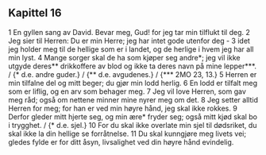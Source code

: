 ## Kapittel 16

1 En gyllen sang av David. Bevar meg, Gud! for jeg tar min tilflukt til deg.
2 Jeg sier til Herren: Du er min Herre; jeg har intet gode utenfor deg -
3 idet jeg holder meg til de hellige som er i landet, og de herlige i hvem jeg har all min lyst.
4 Mange sorger skal de ha som kjøper seg andre*; jeg vil ikke utgyde deres** drikkoffere av blod og ikke ta deres navn på mine lepper***. / {* d.e. andre guder.} / {** d.e. avgudenes.} / {*** 2MO 23, 13.}
5 Herren er min tilfalne del og mitt beger; du gjør min lodd herlig.
6 En lodd er tilfalt meg som er liflig, og en arv som behager meg.
7 Jeg vil love Herren, som gav meg råd; også om nettene minner mine nyrer meg om det.
8 Jeg setter alltid Herren for meg; for han er ved min høyre hånd, jeg skal ikke rokkes.
9 Derfor gleder mitt hjerte seg, og min ære* fryder seg; også mitt kjød skal bo i trygghet. / {* d.e. sjel.}
10 For du skal ikke overlate min sjel til dødsriket, du skal ikke la din hellige se forråtnelse.
11 Du skal kunngjøre meg livets vei; gledes fylde er for ditt åsyn, livsalighet ved din høyre hånd evindelig.
